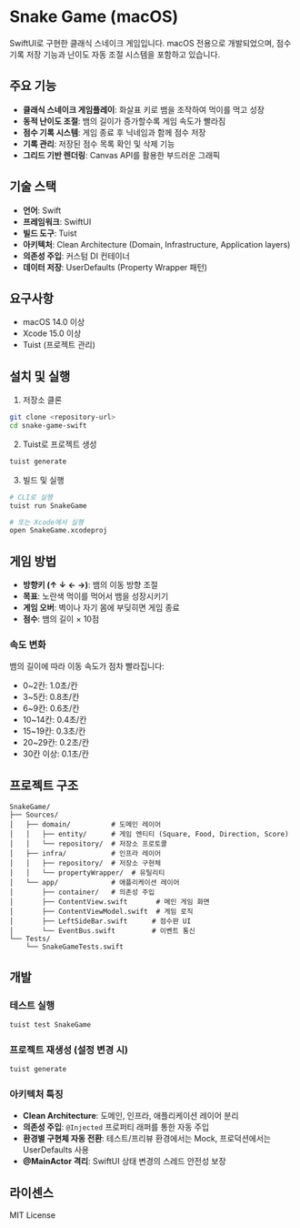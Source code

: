 # Snake Game (macOS)

SwiftUI로 구현한 클래식 스네이크 게임입니다. macOS 전용으로 개발되었으며, 점수 기록 저장 기능과 난이도 자동 조절 시스템을 포함하고 있습니다.

## 주요 기능

- **클래식 스네이크 게임플레이**: 화살표 키로 뱀을 조작하여 먹이를 먹고 성장
- **동적 난이도 조절**: 뱀의 길이가 증가할수록 게임 속도가 빨라짐
- **점수 기록 시스템**: 게임 종료 후 닉네임과 함께 점수 저장
- **기록 관리**: 저장된 점수 목록 확인 및 삭제 기능
- **그리드 기반 렌더링**: Canvas API를 활용한 부드러운 그래픽

## 기술 스택

- **언어**: Swift
- **프레임워크**: SwiftUI
- **빌드 도구**: Tuist
- **아키텍처**: Clean Architecture (Domain, Infrastructure, Application layers)
- **의존성 주입**: 커스텀 DI 컨테이너
- **데이터 저장**: UserDefaults (Property Wrapper 패턴)

## 요구사항

- macOS 14.0 이상
- Xcode 15.0 이상
- Tuist (프로젝트 관리)

## 설치 및 실행

1. 저장소 클론
```bash
git clone <repository-url>
cd snake-game-swift
```

2. Tuist로 프로젝트 생성
```bash
tuist generate
```

3. 빌드 및 실행
```bash
# CLI로 실행
tuist run SnakeGame

# 또는 Xcode에서 실행
open SnakeGame.xcodeproj
```

## 게임 방법

- **방향키 (↑ ↓ ← →)**: 뱀의 이동 방향 조절
- **목표**: 노란색 먹이를 먹어서 뱀을 성장시키기
- **게임 오버**: 벽이나 자기 몸에 부딪히면 게임 종료
- **점수**: 뱀의 길이 × 10점

### 속도 변화

뱀의 길이에 따라 이동 속도가 점차 빨라집니다:
- 0~2칸: 1.0초/칸
- 3~5칸: 0.8초/칸
- 6~9칸: 0.6초/칸
- 10~14칸: 0.4초/칸
- 15~19칸: 0.3초/칸
- 20~29칸: 0.2초/칸
- 30칸 이상: 0.1초/칸

## 프로젝트 구조

```
SnakeGame/
├── Sources/
│   ├── domain/          # 도메인 레이어
│   │   ├── entity/      # 게임 엔티티 (Square, Food, Direction, Score)
│   │   └── repository/  # 저장소 프로토콜
│   ├── infra/           # 인프라 레이어
│   │   ├── repository/  # 저장소 구현체
│   │   └── propertyWrapper/  # 유틸리티
│   └── app/             # 애플리케이션 레이어
│       ├── container/   # 의존성 주입
│       ├── ContentView.swift       # 메인 게임 화면
│       ├── ContentViewModel.swift  # 게임 로직
│       ├── LeftSideBar.swift      # 점수판 UI
│       └── EventBus.swift         # 이벤트 통신
└── Tests/
    └── SnakeGameTests.swift
```

## 개발

### 테스트 실행

```bash
tuist test SnakeGame
```

### 프로젝트 재생성 (설정 변경 시)

```bash
tuist generate
```

### 아키텍처 특징

- **Clean Architecture**: 도메인, 인프라, 애플리케이션 레이어 분리
- **의존성 주입**: `@Injected` 프로퍼티 래퍼를 통한 자동 주입
- **환경별 구현체 자동 전환**: 테스트/프리뷰 환경에서는 Mock, 프로덕션에서는 UserDefaults 사용
- **@MainActor 격리**: SwiftUI 상태 변경의 스레드 안전성 보장

## 라이센스

MIT License
